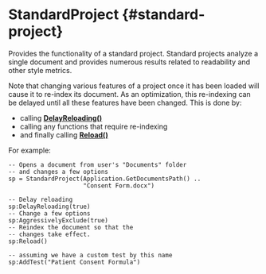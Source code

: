 # StandardProject {#standard-project}

Provides the functionality of a standard project. Standard projects analyze a single document and provides numerous results related to readability and other style metrics.

Note that changing various features of a project once
it has been loaded will cause it to re-index its
document. As an optimization, this re-indexing can be
delayed until all these features have been changed.
This is done by:

- calling **[DelayReloading()](#standard-delayreloading)**
- calling any functions that require re-indexing
- and finally calling **[Reload()](#standard-reload)**

For example:

```{sql}
-- Opens a document from user's "Documents" folder
-- and changes a few options
sp = StandardProject(Application.GetDocumentsPath() ..
                     "Consent Form.docx")

-- Delay reloading
sp:DelayReloading(true)
-- Change a few options
sp:AggressivelyExclude(true)
-- Reindex the document so that the
-- changes take effect.
sp:Reload()

-- assuming we have a custom test by this name
sp:AddTest("Patient Consent Formula")
```
